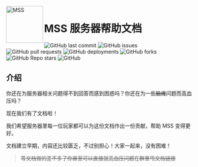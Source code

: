 <img width="100" align="left" alt="MSS" src="https://cdn.cakeskin.tk/images/2022/08/mss.png">

# MSS 服务器帮助文档

![GitHub last commit](https://img.shields.io/github/last-commit/Big-Cake-jpg/mss-docs?style=flat-square) ![GitHub issues](https://img.shields.io/github/issues/Big-Cake-jpg/mss-docs?style=flat-square) ![GitHub pull requests](https://img.shields.io/github/issues-pr/Big-Cake-jpg/mss-docs?style=flat-square) ![GitHub deployments](https://img.shields.io/github/deployments/Big-Cake-jpg/mss-docs/Production?style=flat-square) ![GitHub forks](https://img.shields.io/github/forks/Big-Cake-jpg/mss-docs?style=flat-square) ![GitHub Repo stars](https://img.shields.io/github/stars/Big-Cake-jpg/mss-docs?style=flat-square) ![GitHub](https://img.shields.io/github/license/Big-Cake-jpg/mss-docs?style=flat-square)

## 介绍

你还在为服务器相关问题得不到回答而感到困惑吗？你还在为一些~~脑瘫~~问题而高血压吗？

现在我们有了文档啦！

我们希望服务器里每一位玩家都可以为这份文档作出一份贡献，帮助 MSS 变得更好。

文档建立早期，内容还比较匮乏，不过别担心！大家一起来，没有困难！

> ~~等文档做的差不多了你甚至可以直接就高血压问题在群里甩文档链接~~